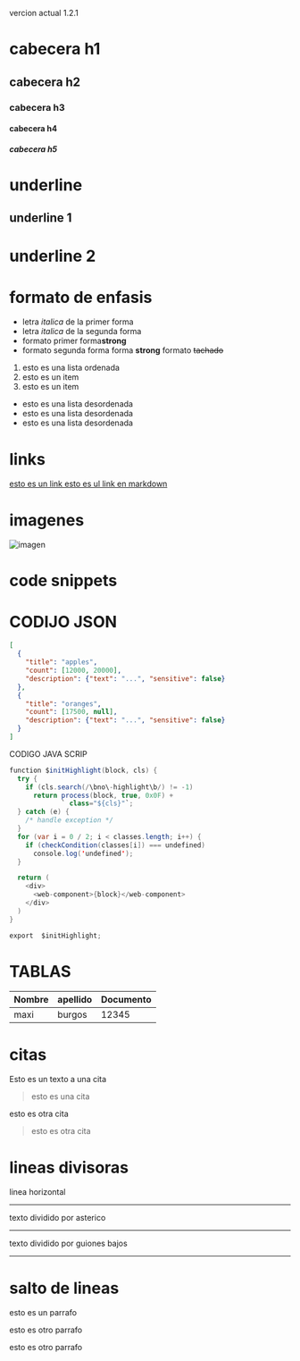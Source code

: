 vercion actual 1.2.1
# cabecera h1
## cabecera h2
### cabecera h3
#### cabecera h4
##### cabecera h5
# underline
underline 1
------------

underline 2
============
# formato de enfasis
- letra *italica* de la primer forma
- letra _italica_ de la segunda forma
- formato primer forma**strong**
- formato segunda forma forma __strong__
formato  ~~tachado~~
1. esto es una lista ordenada
2. esto es un item
3. esto es un item

- esto es una lista desordenada
- esto es una lista desordenada
- esto es una lista desordenada

# links
<a href="http://google.com"> esto es un link </a>
[esto es ul link en markdown](http://google.com)

# imagenes
![imagen](https://www.returngis.net/wp-content/uploads/2021/01/GitHub.png)
# code snippets
# CODIJO JSON
~~~JSON 
[
  {
    "title": "apples",
    "count": [12000, 20000],
    "description": {"text": "...", "sensitive": false}
  },
  {
    "title": "oranges",
    "count": [17500, null],
    "description": {"text": "...", "sensitive": false}
  }
]
~~~
CODIGO JAVA SCRIP

~~~JAVA SCRIP
function $initHighlight(block, cls) {
  try {
    if (cls.search(/\bno\-highlight\b/) != -1)
      return process(block, true, 0x0F) +
             ` class="${cls}"`;
  } catch (e) {
    /* handle exception */
  }
  for (var i = 0 / 2; i < classes.length; i++) {
    if (checkCondition(classes[i]) === undefined)
      console.log('undefined');
  }

  return (
    <div>
      <web-component>{block}</web-component>
    </div>
  )
}

export  $initHighlight;
~~~
# TABLAS
| Nombre |apellido | Documento |
| ------- |  ----- |----- |
|maxi | burgos | 12345 |

# citas
 Esto es un texto a una cita 
 >esto es una cita 

 esto es otra cita 
 >esto es otra cita

 # lineas divisoras 

 linea horizontal

 ---

texto dividido por asterico
***
texto dividido por guiones bajos
___

# salto de lineas
esto es un parrafo

esto es otro parrafo

esto es otro parrafo